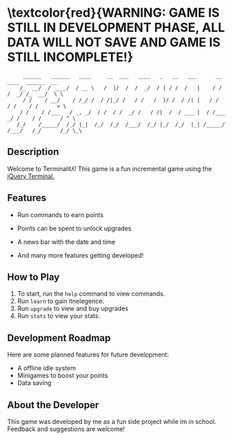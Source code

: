 #  \textcolor{red}{WARNING: GAME IS STILL IN DEVELOPMENT PHASE, ALL DATA WILL NOT SAVE AND GAME IS STILL INCOMPLETE!}

```
     ______   ______   ____     __  ___   ____   _   __   ___      __      ____  ______  __
    /_  __/  / ____/  / __ \   /  |/  /  /  _/  / | / /  /   |    / /     /  _/ /_  __/  \ \
     / /    / __/    / /_/ /  / /|_/ /   / /   /  |/ /  / /| |   / /      / /    / /      > \ 
    / /    / /___   / _, _/  / /  / /  _/ /   / /|  /  / ___ |  / /___  _/ /    / /      / ^ \ 
   /_/    /_____/  /_/ |_|  /_/  /_/  /___/  /_/ |_/  /_/  |_| /_____/ /___/   /_/      /_/ \_\
   ```

## Description
Welcome to Terminalitʎ! This game is a fun incremental game using the [jQuery Terminal.](https://terminal.jcubic.pl/) 

## Features

- Run commands to earn points
- Points can be spent to unlock upgrades
- A news bar with the date and time

- And many more features getting developed!

## How to Play

1. To start, run the `help` command to view commands.
2. Run `learn` to gain itnelegence.
3. Run `upgrade` to view and buy upgrades
4. Run `stats` to view your stats.

## Development Roadmap

Here are some planned features for future development:

- A offline idle system
- Minigames to boost your points
- Data saving

## About the Developer

This game was developed by me as a fun side project while im in school. Feedback and suggestions are welcome!
